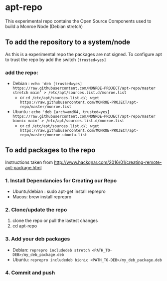 # apt-repo
This experimental repo contains the Open Source Components used to build a Monroe Node (Debian stretch)

## To add the repository to a system/node
As this is a experimental repo the packages are not signed. To configure apt to trust the repo by add the switch ```[trusted=yes]```

### add the repo:
* Debian : ```echo 'deb [trusted=yes] https://raw.githubusercontent.com/MONROE-PROJECT/apt-repo/master stretch main' > /etc/apt/sources.list.d/monroe.list```
    * or ```cd /etc/apt/sources.list.d/; wget https://raw.githubusercontent.com/MONROE-PROJECT/apt-repo/master/monroe.list```
* Ubuntu : ```echo 'deb [arch=amd64, trusted=yes] https://raw.githubusercontent.com/MONROE-PROJECT/apt-repo/master bionic main' > /etc/apt/sources.list.d/monroe.list```
    * or ```cd /etc/apt/sources.list.d/; wget https://raw.githubusercontent.com/MONROE-PROJECT/apt-repo/master/monroe-ubuntu.list```

## To add packages to the repo
Instructions taken from http://www.hackgnar.com/2016/01/creating-remote-apt-package.html

### 1. Install Dependancies for Creating our Repo
* Ubuntu/debian : sudo apt-get install reprepro
* Macos: brew install reprepro

### 2. Clone/update the repo
1. clone the repo or pull the lastest changes
2. cd apt-repo

### 3. Add your deb packages
* Debian: ```reprepro includedeb stretch <PATH_TO-DEB>/my_deb_package.deb```
* Ubuntu: ```reprepro includedeb bionic <PATH_TO-DEB>/my_deb_package.deb```

### 4. Commit and push
